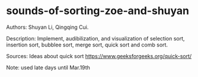 # sounds-of-sorting-zoe-and-shuyan

Authors:
Shuyan Li,
Qingqing Cui.


Description:
Implement, audibilization, and visualization of selection sort, insertion sort, bubblee sort, merge sort, quick sort and comb sort. 


Sources:
Ideas about quick sort
https://www.geeksforgeeks.org/quick-sort/


Note: 
used late days until Mar.19th
